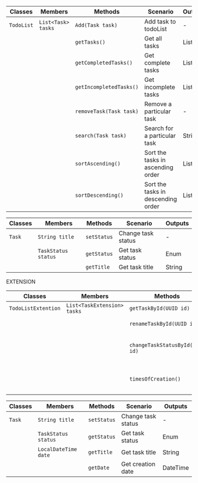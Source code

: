 | Classes    | Members            | Methods                 | Scenario                           | Outputs    |
|------------|--------------------|-------------------------|------------------------------------|------------|
| `TodoList` | `List<Task> tasks` | `Add(Task task)`        | Add task to todoList               | -          |
|            |                    | `getTasks()`            | Get all tasks                      | List<Task> |
|            |                    | `getCompletedTasks()`   | Get complete tasks                 | List<Task> |
|            |                    | `getIncompletedTasks()` | Get incomplete tasks               | List<Task> |
|            |                    | `removeTask(Task task)` | Remove a particular task           | -          |
|            |                    | `search(Task task)`     | Search for a particular task       | String     |
|            |                    | `sortAscending()`       | Sort the tasks in ascending order  | List<Task> |
|            |                    | `sortDescending()`      | Sort the tasks in descending order | List<Task> |

| Classes | Members             | Methods     | Scenario           | Outputs |
|---------|---------------------|-------------|--------------------|---------|
| `Task`  | `String title`      | `setStatus` | Change task status | -       |
|         | `TaskStatus status` | `getStatus` | Get task status    | Enum    |
|         |                     | `getTitle`  | Get task title     | String  |

EXTENSION

| Classes             | Members                     | Methods                         | Scenario                                        | Outputs                          |
|---------------------|-----------------------------|---------------------------------|-------------------------------------------------|----------------------------------|
| `TodoListExtention` | `List<TaskExtension> tasks` | `getTaskById(UUID id)`          | Get task by id                                  | `TaskExtension`                  |
|                     |                             | `renameTaskById(UUID id)`       | Rename task name                                | -                                |
|                     |                             | `changeTaskStatusById(UUID id)` | Change status to opposite (COMPLETE-INCOMPLETE) | -                                |
|                     |                             | `timesOfCreation()`             | Get list of tasks with creation `LocalDateTime` | `HashMap<String, LocalDateTime>` |

| Classes | Members              | Methods     | Scenario           | Outputs  |
|---------|----------------------|-------------|--------------------|----------|
| `Task`  | `String title`       | `setStatus` | Change task status | -        |
|         | `TaskStatus status`  | `getStatus` | Get task status    | Enum     |
|         | `LocalDateTime date` | `getTitle`  | Get task title     | String   |
|         |                      | `getDate`   | Get creation date  | DateTime |
